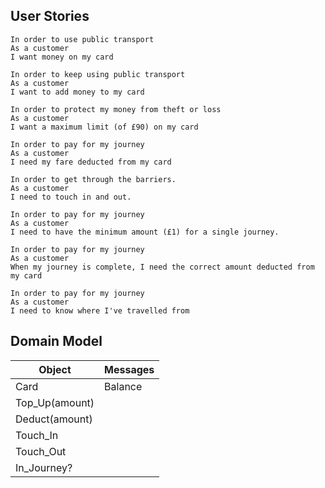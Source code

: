 ## User Stories
```
In order to use public transport
As a customer
I want money on my card
```

```
In order to keep using public transport
As a customer
I want to add money to my card
```

```
In order to protect my money from theft or loss
As a customer
I want a maximum limit (of £90) on my card
```

```
In order to pay for my journey
As a customer
I need my fare deducted from my card
```

```
In order to get through the barriers.
As a customer
I need to touch in and out.
```

```
In order to pay for my journey
As a customer
I need to have the minimum amount (£1) for a single journey.
```

```
In order to pay for my journey
As a customer
When my journey is complete, I need the correct amount deducted from my card
```

```
In order to pay for my journey
As a customer
I need to know where I've travelled from
```

## Domain Model

Object | Messages
-------|---------
Card | Balance
 | Top_Up(amount)
 | Deduct(amount)
 | Touch_In
 | Touch_Out
 | In_Journey?
